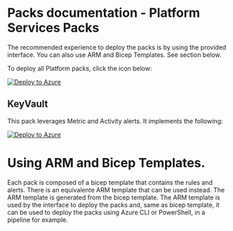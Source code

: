 # Packs documentation - Platform Services Packs

The recommended experience to deploy the packs is by using the provided interface. You can also use ARM and Bicep Templates. See section below.

To deploy all Platform packs, click the icon below:

[![Deploy to Azure](https://aka.ms/deploytoazurebutton)](https://portal.azure.com/#view/Microsoft_Azure_CreateUIDef/CustomDeploymentBlade/uri/https%3A%2F%2Fraw.githubusercontent.com%2FAzure%2FAzureMonitorStarterPacks%2FvWan%2FPacks%2FIaaS%2FAllIaaSPacks.json/uiFormDefinitionUri/https%3A%2F%2Fraw.githubusercontent.com%2FAzure%2FAzureMonitorStarterPacks%2FvWan%2FPacks%2FCustomSetup%2Fsetup.json)

## KeyVault

This pack leverages Metric and Activity alerts. It implements the following:


[![Deploy to Azure](https://aka.ms/deploytoazurebutton)](https://portal.azure.com/#view/Microsoft_Azure_CreateUIDef/CustomDeploymentBlade/uri/https%3A%2F%2Fraw.githubusercontent.com%2FFehsecorp%2FAzureMonitorStarterPacks%2FvWan%2FPacks%2FPlatform%2FKeyVault%2Fmonitoring.json/uiFormDefinitionUri/https%3A%2F%2Fraw.githubusercontent.com%2FAzure%2FAzureMonitorStarterPacks%2FvWan%2FPacks%2FCustomSetup%2Fsetup.json)

# Using ARM and Bicep Templates.

Each pack is composed of a bicep template that contains the rules and alerts. There is an equivalente ARM template that can be used instead. The ARM template is generated from the bicep template. The ARM template is used by the interface to deploy the packs and, same as bicep template, it can be used to deploy the packs using Azure CLI or PowerShell, in a pipeline for example.
